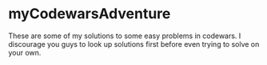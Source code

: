 # myCodewarsAdventure
These are some of my solutions to some easy problems in codewars. I discourage you guys to look up solutions first before even trying to solve on your own.
